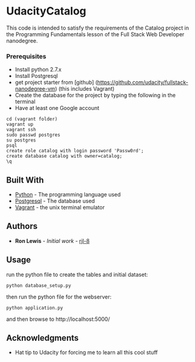 # UdacityCatalog

This code is intended to satisfy the requirements of the Catalog project in the Programming Fundamentals lesson of the Full Stack Web Developer nanodegree.

### Prerequisites

* Install python 2.7.x
* Install Postgresql
* get project starter from [github] (https://github.com/udacity/fullstack-nanodegree-vm) (this includes Vagrant)
* Create the database for the project by typing the following in the terminal
* Have at least one Google account

```
cd (vagrant folder)
vagrant up
vagrant ssh
sudo passwd postgres
su postgres
psql
create role catalog with login password 'Passw0rd';
create database catalog with owner=catalog;
\q
```

## Built With

* [Python](http://python.org/) - The programming language used
* [Postgresql](http://postgresql.org) - The database used
* [Vagrant](https://pythondata.com/vagrant-on-windows/) - the unix terminal emulator

## Authors

* **Ron Lewis** - *Initial work* - [rjl-8](https://github.com/rjl-8)

## Usage

run the python file to create the tables and initial dataset:
```
python database_setup.py
```
then run the python file for the webserver:
```
python application.py
```

and then browse to http://localhost:5000/

## Acknowledgments

* Hat tip to Udacity for forcing me to learn all this cool stuff